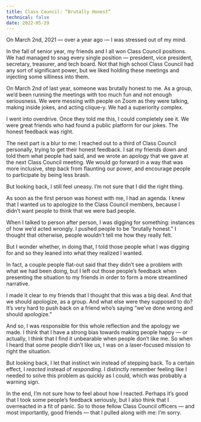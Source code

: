 ```yaml
---
title: Class Council: “Brutally Honest”
technical: false
date: 2022-05-29
---
```


On March 2nd, 2021 — over a year ago — I was stressed out of my mind. 

In the fall of senior year, my friends and I all won Class Council positions. We had managed to snag every single position — president, vice president, secretary, treasurer, and tech board. Not that high school Class Council had any sort of significant power, but we liked holding these meetings and injecting some silliness into them. 

On March 2nd of last year, someone was brutally honest to me. As a group, we’d been running the meetings with too much fun and not enough seriousness. We were messing with people on Zoom as they were talking, making inside jokes, and acting clique-y. We had a superiority complex. 

I went into overdrive. Once they told me this, I could completely see it. We were great friends who had found a public platform for our jokes. The honest feedback was right. 

The next part is a blur to me: I reached out to a third of Class Council personally, trying to get their honest feedback. I sat my friends down and told them what people had said, and we wrote an apology that we gave at the next Class Council meeting. We would go forward in a way that was more inclusive, step back from flaunting our power, and encourage people to participate by being less brash. 

But looking back, I still feel uneasy. I’m not sure that I did the right thing. 

As soon as the first person was honest with me, I had an agenda. I knew that I wanted us to apologize to the Class Council members, because I didn’t want people to think that we were bad people. 

When I talked to person after person, I was digging for something: instances of how we’d acted wrongly. I pushed people to be “brutally honest.” I thought that otherwise, people wouldn’t tell me how they really felt. 

But I wonder whether, in doing that, I told those people what I was digging for and so they leaned into what they realized I wanted. 

In fact, a couple people flat-out said that they didn’t see a problem with what we had been doing, but I left out those people’s feedback when presenting the situation to my friends in order to form a more streamlined narrative. 

I made it clear to my friends that I thought that this was a big deal. And that we should apologize, as a group. And what else were they supposed to do? It’s very hard to push back on a friend who’s saying “we’ve done wrong and should apologize.” 

And so, I was responsible for this whole reflection and the apology we made. I think that I have a strong bias towards making people happy — or actually, I think that I find it unbearable when people don’t like me. So when I heard that some people didn’t like us, I was on a laser-focused mission to right the situation. 

But looking back, I let that instinct win instead of stepping back. To a certain effect, I _reacted_ instead of _responding_. I distinctly remember feeling like I needed to solve this problem as quickly as I could, which was probably a warning sign. 

In the end, I’m not sure how to feel about how I reacted. Perhaps it’s good that I took some people’s feedback seriously, but I also think that I overreacted in a fit of panic. So to those fellow Class Council officers — and most importantly, good friends — that I pulled along with me: I’m sorry. 